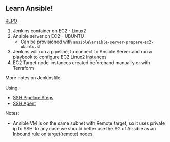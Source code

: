 ## Learn Ansible!

[REPO](https://gitlab.com/miltozz/learn-ansible/-/tree/jenkins-ansible-to-ec2-2)

1. Jenkins container on EC2 - Linux2
2. Ansible server on EC2 - UBUNTU
    - Can be provisioned with `ansible\ansible-server-prepare-ec2-ubuntu.sh`
3. Jenkins will run a pipeline, to connect to Ansible Server and run a playbook to configure  EC2 Linux2 Instances
4. EC2 Target node-instances created beforehand manually or with Terraform

More notes on Jenkinsfile

Using:
- [SSH Pipeline Steps](https://plugins.jenkins.io/ssh-steps/)
- [SSH Agent](https://plugins.jenkins.io/ssh-agent/)


Notes:
- Ansible VM is on the same  subnet with Remote target, so it uses private ip to SSH. In any case we should better use the SG of Ansible as an Inbound rule on target(remote) nodes.
